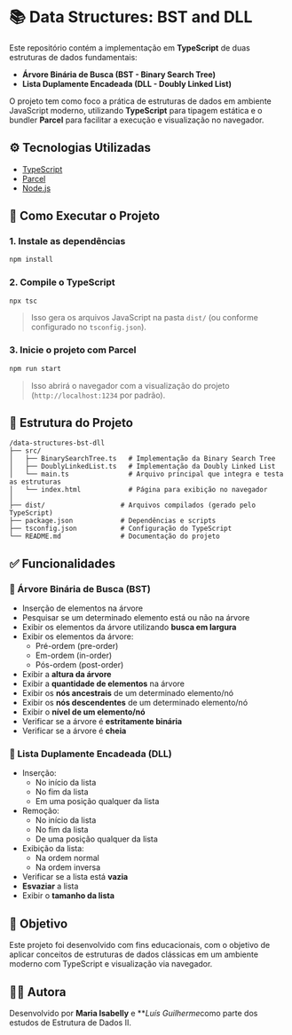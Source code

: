 # 📚 Data Structures: BST and DLL

Este repositório contém a implementação em **TypeScript** de duas estruturas de dados fundamentais:

- **Árvore Binária de Busca (BST - Binary Search Tree)**
- **Lista Duplamente Encadeada (DLL - Doubly Linked List)**

O projeto tem como foco a prática de estruturas de dados em ambiente JavaScript moderno, utilizando **TypeScript** para tipagem estática e o bundler **Parcel** para facilitar a execução e visualização no navegador.

## ⚙️ Tecnologias Utilizadas

- [TypeScript](https://www.typescriptlang.org/)
- [Parcel](https://parceljs.org/)
- [Node.js](https://nodejs.org/)

## 🚀 Como Executar o Projeto

### 1. Instale as dependências

```bash
npm install
```

### 2. Compile o TypeScript

```bash
npx tsc
```

> Isso gera os arquivos JavaScript na pasta `dist/` (ou conforme configurado no `tsconfig.json`).

### 3. Inicie o projeto com Parcel

```bash
npm run start
```

> Isso abrirá o navegador com a visualização do projeto (`http://localhost:1234` por padrão).

## 📁 Estrutura do Projeto

```
/data-structures-bst-dll
├── src/
│   ├── BinarySearchTree.ts   # Implementação da Binary Search Tree
│   ├── DoublyLinkedList.ts   # Implementação da Doubly Linked List
│   └── main.ts               # Arquivo principal que integra e testa as estruturas
│   └── index.html            # Página para exibição no navegador
│
├── dist/                   # Arquivos compilados (gerado pelo TypeScript)
├── package.json            # Dependências e scripts
├── tsconfig.json           # Configuração do TypeScript
└── README.md               # Documentação do projeto
```

## ✅ Funcionalidades

### 🌳 Árvore Binária de Busca (BST)

- Inserção de elementos na árvore
- Pesquisar se um determinado elemento está ou não na árvore
- Exibir os elementos da árvore utilizando **busca em largura**
- Exibir os elementos da árvore:
  - Pré-ordem (pre-order)
  - Em-ordem (in-order)
  - Pós-ordem (post-order)
- Exibir a **altura da árvore**
- Exibir a **quantidade de elementos** na árvore
- Exibir os **nós ancestrais** de um determinado elemento/nó
- Exibir os **nós descendentes** de um determinado elemento/nó
- Exibir o **nível de um elemento/nó**
- Verificar se a árvore é **estritamente binária**
- Verificar se a árvore é **cheia**

### 🔁 Lista Duplamente Encadeada (DLL)

- Inserção:
  - No início da lista
  - No fim da lista
  - Em uma posição qualquer da lista
- Remoção:
  - No início da lista
  - No fim da lista
  - De uma posição qualquer da lista
- Exibição da lista:
  - Na ordem normal
  - Na ordem inversa
- Verificar se a lista está **vazia**
- **Esvaziar** a lista
- Exibir o **tamanho da lista**

## 🎯 Objetivo

Este projeto foi desenvolvido com fins educacionais, com o objetivo de aplicar conceitos de estruturas de dados clássicas em um ambiente moderno com TypeScript e visualização via navegador.

## 🧑‍💻 Autora

Desenvolvido por **Maria Isabelly** e ***Luís Guilherme*como parte dos estudos de Estrutura de Dados II.
